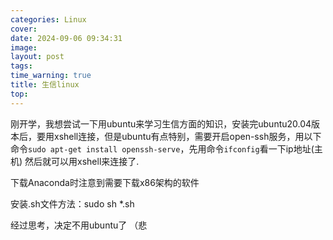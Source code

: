 ```yaml
---
categories: Linux
cover: 
date: 2024-09-06 09:34:31
image: 
layout: post
tags: 
time_warning: true
title: 生信linux
top: 
---
```


刚开学，我想尝试一下用ubuntu来学习生信方面的知识，安装完ubuntu20.04版本后，要用xshell连接，但是ubuntu有点特别，需要开启open-ssh服务，用以下命令`sudo apt-get install openssh-serve`，先用命令`ifconfig`看一下ip地址(主机) 然后就可以用xshell来连接了.

下载Anaconda时注意到需要下载x86架构的软件

安装.sh文件方法：sudo sh *.sh

经过思考，决定不用ubuntu了     （悲